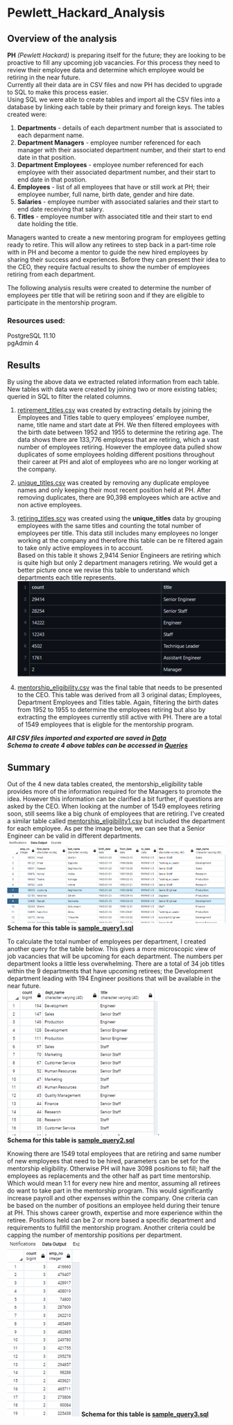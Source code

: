 # Pewlett_Hackard_Analysis


## Overview of the analysis

**PH** *(Pewlett Hackard)*  is preparing itself for the future; they are looking to be proactive to fill any upcoming job vacancies.  For this process they need to review their employee data and determine which employee would be retiring in the near future. <br>
Currently all their data are in CSV files and now PH has decided to upgrade to SQL to make this process easier. <br>
Using SQL we were able to create tables and import all the CSV files into a database by linking each table by their primary and foreign keys.  The tables created were:<br>

1.  **Departments** - details of each department number that is associated to each deparment name.<br>
2.  **Department Managers** - employee number referenced for each manager with their associated department number, and their start to end date in that position. <br>
3.  **Department Employees** - employee number referenced for each employee with their associated department number, and their start to end date in that postion.<br>
4.  **Employees** - list of all employees that have or still work at PH; their employee number, full name, birth date, gender and hire date. <br>
5.  **Salaries** - employee number with associated salaries and their start to end date receiving that salary. <br>
6.  **Titles** - employee number with associated title and their start to end date holding the title.  <br>

Managers wanted to create a new mentoring program for employees getting ready to retire. This will allow any retirees to step back in a part-time role with in PH and become a mentor to guide the new hired employees by sharing their success and experiences.  Before they can present their idea to the CEO, they require factual results to show the number of employees retiring from each department.

The following analysis results were created to determine the number of employees per title that will be retiring soon and if they are eligible to participate in the mentorship program.

### Resources used: <br>
PostgreSQL 11.10<br>
pgAdmin 4<br>



## Results

By using the above data we extracted related information from each table. New tables with data were created by joining two or more existing tables; queried in SQL to filter the related columns.

1.  [retirement_titles.csv](https://github.com/taranahassan/Pewlett_Hackard_Analysis/blob/main/Data/retirement_titles.csv) was created by extracting details by joining the Employees and Titles table to query employees' employee number, name, title name and start date at PH.  We then filtered employees with the birth date between 1952 and 1955 to determine the retiring age.  The data shows there are 133,776 employess that are retiring, which a vast number of employees retiring.  However the employee data pulled show duplicates of some employees holding different positions throughout their career at PH and alot of employees who are no longer working at the company.

2.  [unique_titles.csv](https://github.com/taranahassan/Pewlett_Hackard_Analysis/blob/main/Data/unique_titles.csv) was created by removing any duplicate employee names and only keeping their most recent position held at PH.  After removing duplicates, there are 90,398 employees which are active and non active employees.  

3.  [retiring_titles.scv](https://github.com/taranahassan/Pewlett_Hackard_Analysis/blob/main/Data/retiring_titles.csv) was created using the **unique_titles** data by grouping employees with the same titles and counting the total number of employees per title. This data still includes many employees no longer working at the company and therefore this table can be re filtered again to take only active employees in to account.<br>
Based on this table it shows 2,9414 Senior Engineers are retiring which is quite high but only 2 department managers retiring.  We would get a better picture once we revise this table to understand which departments each title represents.<br>
![Total_employees_per_title](https://github.com/taranahassan/Pewlett_Hackard_Analysis/blob/main/Images/Total_employees_per_title.png?raw=true)<br>

4.  [mentorship_eligibility.csv](https://github.com/taranahassan/Pewlett_Hackard_Analysis/blob/main/Data/mentorship_eligibility.csv) was the final table that needs to be presented to the CEO.  This table was derived from all 3 original datas; Employees, Department Employees and Titles table.  Again, filtering the birth dates from 1952 to 1955 to determine the employees retiring but also by extracting the employees currently still active with PH.  There are a total of 1549 employees that is eligble for the mentorship program.  

***All CSV files imported and exported are saved in [Data](https://github.com/taranahassan/Pewlett_Hackard_Analysis/tree/main/Data)***<br>
***Schema to create 4 above tables can be accessed in [Queries](https://github.com/taranahassan/Pewlett_Hackard_Analysis/tree/main/Queries)***<br>



## Summary

Out of the 4 new data tables created, the mentorship_eligibility table provides more of the information required for the Managers to promote the idea.  However this information can be clarified a bit further, if questions are asked by the CEO.  When looking at the number of 1549 employees retiring soon, still seems like a big chunk of employees that are retiring.  I've created a similar table called [mentorship_eligibility1.csv](https://github.com/taranahassan/Pewlett_Hackard_Analysis/blob/main/Data/mentorship_eligibility1.csv) but included the department for each employee.  As per the image below, we can see that a Senior Engineer can be valid in different departments.<br>
![retirees_by_department](https://github.com/taranahassan/Pewlett_Hackard_Analysis/blob/main/Images/retirees_by_department.png?raw=true) <br>
**Schema for this table is [sample_query1.sql](https://github.com/taranahassan/Pewlett_Hackard_Analysis/blob/main/Queries/sample_query1.sql)**<br>

To calculate the total number of employees per department, I created another query for the table below.  This gives a more microscopic view of job vacancies that will be upcoming for each department.  The numbers per department looks a little less overwhelming.   There are a total of 34 job titles within the 9 departments that have upcoming retirees; the Development department leading with 194 Engineer positions that will be available in the near future.<br>
![total_per_dept](https://github.com/taranahassan/Pewlett_Hackard_Analysis/blob/main/Images/total_per_dept.png?raw=true). <br>
**Schema for this table is [sample_query2.sql](https://github.com/taranahassan/Pewlett_Hackard_Analysis/blob/main/Queries/sample_query2.sql)**<br>

Knowing there are 1549 total employees that are retiring and same number of new employees that need to be hired, parameters can be set for the mentorship eligibility.  Otherwise PH will have 3098 positions to fill; half the employees as replacements and the other half as part time mentorship.  Which would mean 1:1 for every new hire and mentor, assuming all retirees do want to take part in the mentorship program.  This would significantly increase payroll and other expenses within the company.  One criteria can be based on the number of positions an employee held during their tenure at PH.  This shows career growth, expertise and more experience within the retiree.  Positions held can be 2 or more based a specific department and requirements to fullfill the mentorship program.  Another criteria could be capping the number of mentorship positions per department.<br>
![number_positions_per_retiree](https://github.com/taranahassan/Pewlett_Hackard_Analysis/blob/main/Images/number_positions_per_retiree.png?raw=true)
**Schema for this table is [sample_query3.sql](https://github.com/taranahassan/Pewlett_Hackard_Analysis/blob/main/Queries/sample_query3.sql)**
